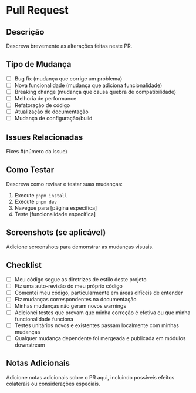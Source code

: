 # Pull Request

## Descrição
Descreva brevemente as alterações feitas neste PR.

## Tipo de Mudança
- [ ] Bug fix (mudança que corrige um problema)
- [ ] Nova funcionalidade (mudança que adiciona funcionalidade)
- [ ] Breaking change (mudança que causa quebra de compatibilidade)
- [ ] Melhoria de performance
- [ ] Refatoração de código
- [ ] Atualização de documentação
- [ ] Mudança de configuração/build

## Issues Relacionadas
Fixes #(número da issue)

## Como Testar
Descreva como revisar e testar suas mudanças:

1. Execute `pnpm install`
2. Execute `pnpm dev`
3. Navegue para [página específica]
4. Teste [funcionalidade específica]

## Screenshots (se aplicável)
Adicione screenshots para demonstrar as mudanças visuais.

## Checklist
- [ ] Meu código segue as diretrizes de estilo deste projeto
- [ ] Fiz uma auto-revisão do meu próprio código
- [ ] Comentei meu código, particularmente em áreas difíceis de entender
- [ ] Fiz mudanças correspondentes na documentação
- [ ] Minhas mudanças não geram novos warnings
- [ ] Adicionei testes que provam que minha correção é efetiva ou que minha funcionalidade funciona
- [ ] Testes unitários novos e existentes passam localmente com minhas mudanças
- [ ] Qualquer mudança dependente foi mergeada e publicada em módulos downstream

## Notas Adicionais
Adicione notas adicionais sobre o PR aqui, incluindo possíveis efeitos colaterais ou considerações especiais.